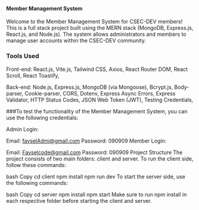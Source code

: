 #### Member Management System
Welcome to the Member Management System for CSEC-DEV members! This is a full stack project built using the MERN stack (MongoDB, Express.js, React.js, and Node.js). The system allows administrators and members to manage user accounts within the CSEC-DEV community.

###  Tools Used
Front-end:
React.js,
Vite.js,
Tailwind CSS,
Axios,
React Router DOM,
React Scroll,
React Toastify,

Back-end:
Node.js,
Express.js,
MongoDB (via Mongoose),
Bcrypt.js,
Body-parser,
Cookie-parser,
CORS,
Dotenv,
Express Async Errors,
Express Validator,
HTTP Status Codes,
JSON Web Token (JWT),
Testing Credentials,

###To test the functionality of the Member Management System, you can use the following credentials:

Admin Login:

Email: fayselAdmi@gmail.com
Password: 090909
Member Login:

Email: Fayselcode@gmail.com
Password: 090909
Project Structure
The project consists of two main folders: client and server. To run the client side, follow these commands:

bash
Copy
cd client
npm install
npm run dev
To start the server side, use the following commands:

bash
Copy
cd server
npm install
npm start
Make sure to run npm install in each respective folder before starting the client and server.
